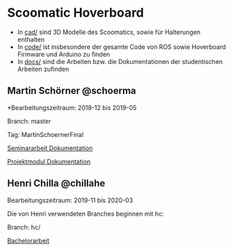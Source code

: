 # Scoomatic Hoverboard

* In [cad/](cad/) sind 3D Modelle des Scoomatics, sowie für Halterungen enthalten
* In [code/](code/) ist insbesondere der gesamte Code von ROS sowie Hoverboard Firmware und Arduino zu finden
* In [docs/](docs/) sind die Arbeiten bzw. die Dokumentationen der studentischen Arbeiten zufinden

## Martin Schörner @schoerma

*Bearbeitungszeitraum: 2018-12 bis 2019-05

Branch: master

Tag: MartinSchoernerFinal

[Seminararbeit Dokumentation](docs/seminar-ms/index.md)

[Projektmodul Dokumentation](docs/projektmodul-ms/index.md)

## Henri Chilla @chillahe

Bearbeitungszeitraum: 2019-11 bis 2020-03

Die von Henri verwendeten Branches beginnen mit hc:

Branch: hc/

[Bachelorarbeit](docs/bachelor-hc/README.md)
